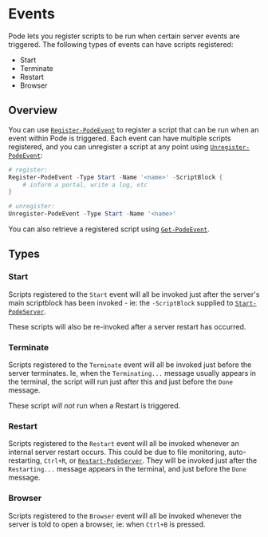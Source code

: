 # Events

Pode lets you register scripts to be run when certain server events are triggered. The following types of events can have scripts registered:

* Start
* Terminate
* Restart
* Browser

## Overview

You can use [`Register-PodeEvent`](../../Functions/Events/Register-PodeEvent) to register a script that can be run when an event within Pode is triggered. Each event can have multiple scripts registered, and you can unregister a script at any point using [`Unregister-PodeEvent`](../../Functions/Events/Unregister-PodeEvent):

```powershell
# register:
Register-PodeEvent -Type Start -Name '<name>' -ScriptBlock {
    # inform a portal, write a log, etc
}

# unregister:
Unregister-PodeEvent -Type Start -Name '<name>'
```

You can also retrieve a registered script using [`Get-PodeEvent`](../../Functions/Events/Get-PodeEvent).

## Types

### Start

Scripts registered to the `Start` event will all be invoked just after the server's main scriptblock has been invoked - ie: the `-ScriptBlock` supplied to [`Start-PodeServer`](../../Functions/Core/Start-PodeServer).

These scripts will also be re-invoked after a server restart has occurred.

### Terminate

Scripts registered to the `Terminate` event will all be invoked just before the server terminates. Ie, when the `Terminating...` message usually appears in the terminal, the script will run just after this and just before the `Done` message.

These script *will not* run when a Restart is triggered.

### Restart

Scripts registered to the `Restart` event will all be invoked whenever an internal server restart occurs. This could be due to file monitoring, auto-restarting, `Ctrl+R`, or [`Restart-PodeServer`](../../Functions/Core/Restart-PodeServer). They will be invoked just after the `Restarting...` message appears in the terminal, and just before the `Done` message.

### Browser

Scripts registered to the `Browser` event will all be invoked whenever the server is told to open a browser, ie: when `Ctrl+B` is pressed.
